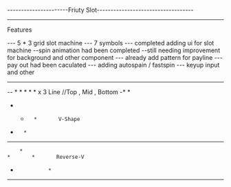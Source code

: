 ----------------------Friuty Slot-----------------------------------

--------------------------------------------------------------------
 Features


--- 5 * 3 grid slot machine
--- 7 symbols
--- completed adding ui for slot machine
    --spin animation had been completed
    --still needing improvement for background and other component
--- already add pattern for payline
--- pay out had been caculated
--- adding autospain / fastspin
--- keyup input and other

---------------------------------------------------------------------
-- *   *   *   *   *  x 3 Line //Top , Mid , Bottom
-*               *
-    *       *       V-Shape
-       *
---------------------------------------------------------------------
        *
    *       *       Reverse-V
*               *
---------------------------------------------------------------------
